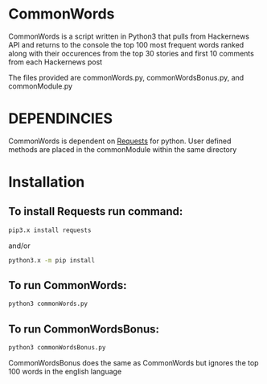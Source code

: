 # CommonWords
CommonWords is a script written in Python3 that pulls from Hackernews
API and returns to the console the top 100 most frequent words ranked
along with their occurences from the top 30 stories and first 10
comments from each Hackernews post

The files provided are commonWords.py, commonWordsBonus.py, and
commonModule.py

# DEPENDINCIES 
CommonWords is dependent on [Requests](https://2.python-requests.org/en/master/) for python. User
defined methods are placed in the commonModule within the same directory

# Installation
## To install Requests run command: 
```bash
pip3.x install requests 
```
and/or
```bash
python3.x -m pip install
```
## To run CommonWords: 
```python
python3 commonWords.py
```

## To run CommonWordsBonus:
```python
python3 commonWordsBonus.py
```
CommonWordsBonus does the same as CommonWords but ignores the top 100
words in the english language
